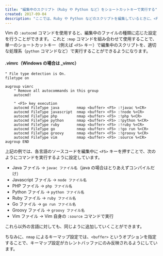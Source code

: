 ```yaml
---
title: "編集中のスクリプト（Ruby や Python など）をショートカットキーで実行する"
created: 2017-09-04
description: "ここでは、Ruby や Python などのスクリプトを編集しているときに、<F5> キー一発で実行できるようにする方法を説明します。"
---
```


Vim の `:autocmd` コマンドを使用すると、編集中のファイルの種類に応じた設定を行うことができます。
これと `:map` コマンドを組み合わせて使用することで、単一のショートカットキー（例えば `<F5>` キー）で編集中のスクリプトを、適切な処理系（`python` コマンドなど）で実行することができるようになります。

#### .vimrc（Windows の場合は _vimrc）

~~~
" File type detection is On.
filetype on

augroup vimrc
    " Remove all autocommands in this group
    autocmd!

    " <F5> key execution
    autocmd FileType java        nmap <buffer> <F5> :!javac %<CR>
    autocmd FileType javascript  nmap <buffer> <F5> :!node %<CR>
    autocmd FileType php         nmap <buffer> <F5> :!php %<CR>
    autocmd FileType python      nmap <buffer> <F5> :!python %<CR>
    autocmd FileType ruby        nmap <buffer> <F5> :!ruby %<CR>
    autocmd FileType go          nmap <buffer> <F5> :!go run %<CR>
    autocmd FileType groovy      nmap <buffer> <F5> :!groovy %<CR>
    autocmd FileType vim         nmap <buffer> <F5> :source %<CR>
augroup END
~~~

上記の例では、各言語のソースコードを編集中に `<F5>` キーを押すことで、次のようにコマンドを実行するように設定しています。

* Java ファイル → `javac ファイル名`（java の場合はとりあえずコンパイルだけ）
* Javascript ファイル → `node ファイル名`
* PHP ファイル → `php ファイル名`
* Python ファイル → `python ファイル名`
* Ruby ファイル → `ruby ファイル名`
* Go ファイル → `go run ファイル名`
* Groovy ファイル → `groovy ファイル名`
* Vim ファイル → Vim 自身の `:source` コマンドで実行

これら以外の言語に対しても、同じように追加していくことができます。

ちなみに、`nmap` によるキーマップ設定では、`<buffer>` というオプションを指定することで、キーマップ設定がカレントバッファにのみ反映されるようにしています。

